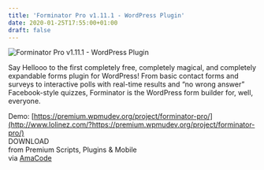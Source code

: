 ```yaml
---
title: 'Forminator Pro v1.11.1 - WordPress Plugin'
date: 2020-01-25T17:55:00+01:00
draft: false
---
```


![Forminator Pro v1.11.1 - WordPress Plugin](http://www.codelist.cc/uploads/posts/2019-10/1570860794_forminator-pro.jpg "Forminator Pro v1.11.1 - WordPress Plugin")  
  
Say Hellooo to the first completely free, completely magical, and completely expandable forms plugin for WordPress! From basic contact forms and surveys to interactive polls with real-time results and “no wrong answer” Facebook-style quizzes, Forminator is the WordPress form builder for, well, everyone.  
  
Demo: [https://premium.wpmudev.org/project/forminator-pro/](http://www.lolinez.com/?https://premium.wpmudev.org/project/forminator-pro/)  
DOWNLOAD  
from Premium Scripts, Plugins & Mobile  
via [AmaCode](https://amazcode.ooo)